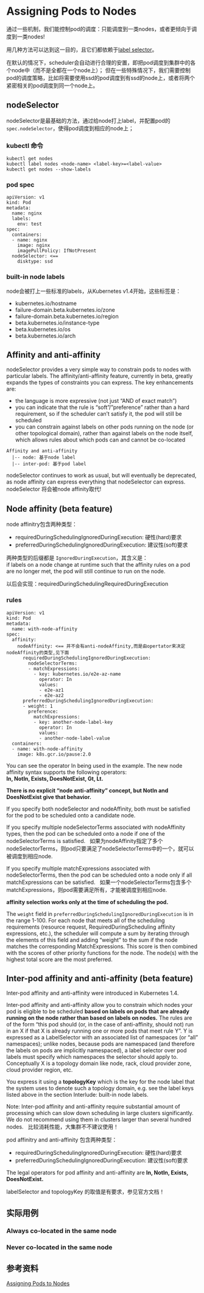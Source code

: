 # Assigning Pods to Nodes

通过一些机制，我们能控制pod的调度：只能调度到一类nodes，或者更倾向于调度到一类nodes!

用几种方法可以达到这一目的，且它们都依赖于[label selector](https://kubernetes.io/docs/concepts/overview/working-with-objects/labels/)。

在默认的情况下，scheduler会自动进行合理的安置，即把pod调度到集群中的各个node中（而不是全都在一个node上）；
但在一些特殊情况下，我们需要控制pod的调度策略，比如将需要使用ssd的pod调度到有ssd的node上，或者将两个紧密相关的pod调度到同一个node上。

## nodeSelector

nodeSelector是最基础的方法，通过给node打上label，并配置pod的`spec.nodeSelector`，使得pod调度到相应的node上；

### kubectl 命令

```
kubectl get nodes
kubectl label nodes <node-name> <label-key>=<label-value>
kubectl get nodes --show-labels
```
### pod spec

```
apiVersion: v1
kind: Pod
metadata:
  name: nginx
  labels:
    env: test
spec:
  containers:
  - name: nginx
    image: nginx
    imagePullPolicy: IfNotPresent
  nodeSelector: <== 
    disktype: ssd
```

### built-in node labels

node会被打上一些标准的labels，从Kubernetes v1.4开始，这些标签是：  
- kubernetes.io/hostname  
- failure-domain.beta.kubernetes.io/zone  
- failure-domain.beta.kubernetes.io/region  
- beta.kubernetes.io/instance-type  
- beta.kubernetes.io/os  
- beta.kubernetes.io/arch  

## Affinity and anti-affinity

nodeSelector provides a very simple way to constrain pods to nodes with particular labels. The affinity/anti-affinity feature, 
currently in beta, greatly expands the types of constraints you can express. The key enhancements are:  

- the language is more expressive (not just “AND of exact match”)  
- you can indicate that the rule is “soft”/”preference” rather than a hard requirement, so if the scheduler can’t satisfy it, 
the pod will still be scheduled  
- you can constrain against labels on other pods running on the node (or other topological domain), rather than against labels on 
the node itself, which allows rules about which pods can and cannot be co-located  

```
Affinity and anti-affinity
  |-- node: 基于node label
  |-- inter-pod: 基于pod label
```

nodeSelector continues to work as usual, but will eventually be deprecated, as node affinity can express everything that 
nodeSelector can express.  
nodeSelector 将会被node affinity取代!  

## Node affinity (beta feature)

node affinitry包含两种类型：  
- requiredDuringSchedulingIgnoredDuringExecution: 硬性(hard)要求  
- preferredDuringSchedulingIgnoredDuringExecution: 建议性(soft)要求  

两种类型的后缀都是 `IgnoredDuringExecution`，其含义是：  
if labels on a node change at runtime such that the affinity rules on a pod are no longer met, 
the pod will still continue to run on the node.

以后会实现：requiredDuringSchedulingRequiredDuringExecution

### rules

```
apiVersion: v1
kind: Pod
metadata:
  name: with-node-affinity
spec:
  affinity:
    nodeAffinity: <== 并不会有anti-nodeAffinity,而是由opertator来决定nodeAffinity的类型,见下面
      requiredDuringSchedulingIgnoredDuringExecution:
        nodeSelectorTerms:
        - matchExpressions:
          - key: kubernetes.io/e2e-az-name
            operator: In
            values:
            - e2e-az1
            - e2e-az2
      preferredDuringSchedulingIgnoredDuringExecution:
      - weight: 1
        preference:
          matchExpressions:
          - key: another-node-label-key
            operator: In
            values:
            - another-node-label-value
  containers:
  - name: with-node-affinity
    image: k8s.gcr.io/pause:2.0
```

You can see the operator In being used in the example. The new node affinity syntax supports the following operators:  
**In, NotIn, Exists, DoesNotExist, Gt, Lt.** 

**There is no explicit “node anti-affinity” concept, but NotIn and DoesNotExist give that behavior.**

If you specify both nodeSelector and nodeAffinity, both must be satisfied for the pod to be scheduled onto a candidate node.

If you specify multiple nodeSelectorTerms associated with nodeAffinity types, then the pod can be scheduled onto a node if one of the nodeSelectorTerms is satisfied.  
如果为nodeAffinity指定了多个nodeSelectorTerms，则pod只要满足了nodeSelectorTerms中的一个，就可以被调度到相应node.  

If you specify multiple matchExpressions associated with nodeSelectorTerms, then the pod can be scheduled onto a node only if all matchExpressions can be satisfied.  
如果一个nodeSelectorTerms包含多个matchExpressions，则pod需要满足所有，才能被调度到相应node.  

**affinity selection works only at the time of scheduling the pod.**

The `weight` field in `preferredDuringSchedulingIgnoredDuringExecution` is in the range 1-100. For each node that meets all of the scheduling requirements (resource request, RequiredDuringScheduling affinity expressions, etc.), the scheduler will compute a sum by iterating through the elements of this field and adding “weight” to the sum if the node matches the corresponding MatchExpressions. This score is then combined with the scores of other priority functions for the node. The node(s) with the highest total score are the most preferred.

## Inter-pod affinity and anti-affinity (beta feature)

Inter-pod affinity and anti-affinity were introduced in Kubernetes 1.4.

Inter-pod affinity and anti-affinity allow you to constrain which nodes your pod is eligible to be scheduled **based on labels on pods that are already running on the node rather than based on labels on nodes.** The rules are of the form “this pod should (or, in the case of anti-affinity, should not) run in an X if that X is already running one or more pods that meet rule Y”. Y is expressed as a LabelSelector with an associated list of namespaces (or “all” namespaces); unlike nodes, because pods are namespaced (and therefore the labels on pods are implicitly namespaced), a label selector over pod labels must specify which namespaces the selector should apply to. Conceptually X is a topology domain like node, rack, cloud provider zone, cloud provider region, etc. 

You express it using a **topologyKey** which is the key for the node label that the system uses to denote such a topology domain, e.g. see the label keys listed above in the section Interlude: built-in node labels.

Note: Inter-pod affinity and anti-affinity require substantial amount of processing which can slow down scheduling in large clusters significantly. We do not recommend using them in clusters larger than several hundred nodes.  
比较消耗性能，大集群不不建议使用！  

pod affinitry and anti-affinity 包含两种类型： 
- requiredDuringSchedulingIgnoredDuringExecution: 硬性(hard)要求  
- preferredDuringSchedulingIgnoredDuringExecution: 建议性(soft)要求  

The legal operators for pod affinity and anti-affinity are **In, NotIn, Exists, DoesNotExist.**

labelSelector and topologyKey 的取值是有要求，参见官方文档！

## 实际用例

### Always co-located in the same node

### Never co-located in the same node

## 参考资料

[Assigning Pods to Nodes](https://kubernetes.io/docs/concepts/configuration/assign-pod-node/)
